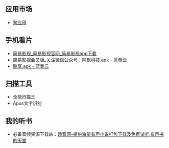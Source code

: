 ## 应用市场
+ [聚应用](https://www.juapp8.com/)

## 手机看片
+ [简易影视_简易影视官网_简易影视app下载](http://www.jyysxz.xyz/wap/)
+ [简易影视会员版_关注微信公众号：阿枫科技.apk - 蓝奏云](http://www.lanzous.com/i7vtyof)
+ [酷享.apk - 蓝奏云](http://www.lanzous.com/i6fjo4d)

## 扫描工具
+ 全能扫描王
+ Apus文字识别

## 我的听书
+ 必备音频资源下载站：[趣音网-提供海量有声小说打包下载及免费试听,有声书的天堂](http://qvyin.com/)

